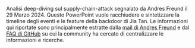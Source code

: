 Analisi deep-diving sul supply-chain-attack segnalato da Andres Freund il 29 Marzo 2024. Questo PowerPoint vuole racchiudere e sintetizzare la timeline degli eventi e le feature della backdoor di Jia Tan. Le informazioni qui riportate sono principalmente estratte dalla [mail di Andres Freund](https://www.openwall.com/lists/oss-security/2024/03/29/4) e dal [FAQ di GitHub](https://gist.github.com/thesamesam/223949d5a074ebc3dce9ee78baad9e27) su cui la community ha cercato di centralizzare le informazioni e ricerche.